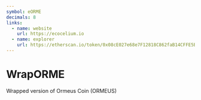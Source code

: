 ```yaml
---
symbol: eORME
decimals: 8
links:
  - name: website
    url: https://ecocelium.io
  - name: explorer
    url: https://etherscan.io/token/0x08cE027e68e7F12818C862faB14CFFE5B9C606FE
---
```


# WrapORME

Wrapped version of Ormeus Coin (ORMEUS)
